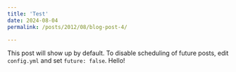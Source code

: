 ```yaml
---
title: 'Test'
date: 2024-08-04
permalink: /posts/2012/08/blog-post-4/

---
```


This post will show up by default. To disable scheduling of future posts, edit `config.yml` and set `future: false`. 
Hello!
